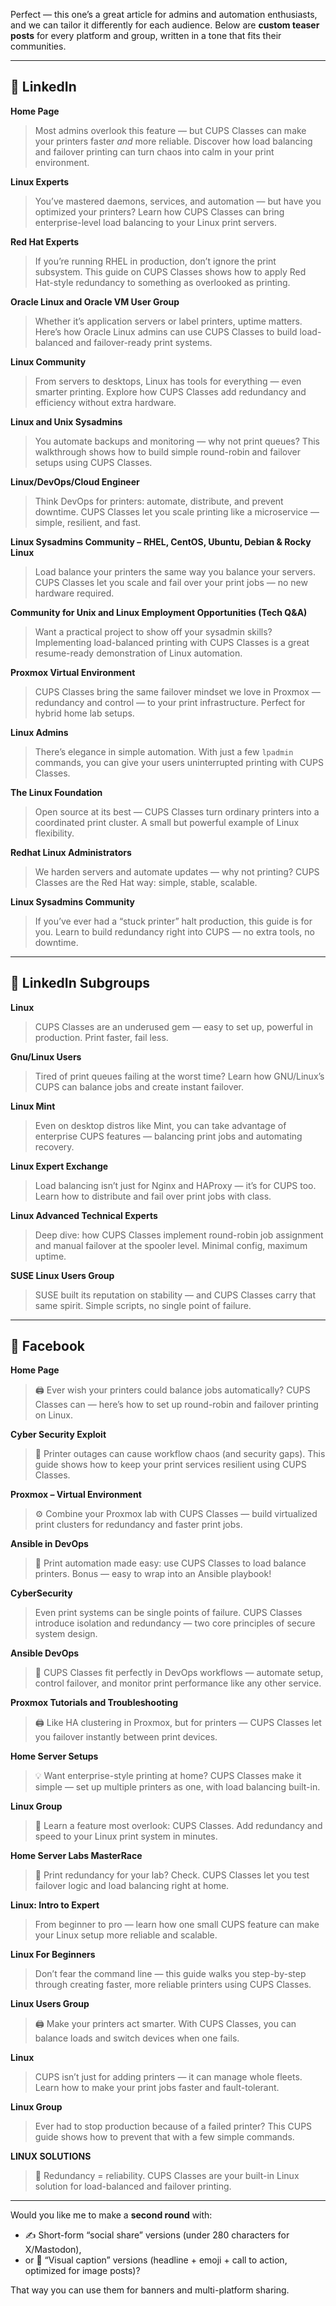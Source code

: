 Perfect — this one’s a great article for admins and automation enthusiasts, and we can tailor it differently for each audience.
Below are **custom teaser posts** for every platform and group, written in a tone that fits their communities.

---

## 🔹 **LinkedIn**

**Home Page**

> Most admins overlook this feature — but CUPS Classes can make your printers faster *and* more reliable. Discover how load balancing and failover printing can turn chaos into calm in your print environment.

**Linux Experts**

> You’ve mastered daemons, services, and automation — but have you optimized your printers? Learn how CUPS Classes can bring enterprise-level load balancing to your Linux print servers.

**Red Hat Experts**

> If you’re running RHEL in production, don’t ignore the print subsystem. This guide on CUPS Classes shows how to apply Red Hat-style redundancy to something as overlooked as printing.

**Oracle Linux and Oracle VM User Group**

> Whether it’s application servers or label printers, uptime matters. Here’s how Oracle Linux admins can use CUPS Classes to build load-balanced and failover-ready print systems.

**Linux Community**

> From servers to desktops, Linux has tools for everything — even smarter printing. Explore how CUPS Classes add redundancy and efficiency without extra hardware.

**Linux and Unix Sysadmins**

> You automate backups and monitoring — why not print queues? This walkthrough shows how to build simple round-robin and failover setups using CUPS Classes.

**Linux/DevOps/Cloud Engineer**

> Think DevOps for printers: automate, distribute, and prevent downtime. CUPS Classes let you scale printing like a microservice — simple, resilient, and fast.

**Linux Sysadmins Community – RHEL, CentOS, Ubuntu, Debian & Rocky Linux**

> Load balance your printers the same way you balance your servers. CUPS Classes let you scale and fail over your print jobs — no new hardware required.

**Community for Unix and Linux Employment Opportunities (Tech Q&A)**

> Want a practical project to show off your sysadmin skills? Implementing load-balanced printing with CUPS Classes is a great resume-ready demonstration of Linux automation.

**Proxmox Virtual Environment**

> CUPS Classes bring the same failover mindset we love in Proxmox — redundancy and control — to your print infrastructure. Perfect for hybrid home lab setups.

**Linux Admins**

> There’s elegance in simple automation. With just a few `lpadmin` commands, you can give your users uninterrupted printing with CUPS Classes.

**The Linux Foundation**

> Open source at its best — CUPS Classes turn ordinary printers into a coordinated print cluster. A small but powerful example of Linux flexibility.

**Redhat Linux Administrators**

> We harden servers and automate updates — why not printing? CUPS Classes are the Red Hat way: simple, stable, scalable.

**Linux Sysadmins Community**

> If you’ve ever had a “stuck printer” halt production, this guide is for you. Learn to build redundancy right into CUPS — no extra tools, no downtime.

---

## 🔹 **LinkedIn Subgroups**

**Linux**

> CUPS Classes are an underused gem — easy to set up, powerful in production. Print faster, fail less.

**Gnu/Linux Users**

> Tired of print queues failing at the worst time? Learn how GNU/Linux’s CUPS can balance jobs and create instant failover.

**Linux Mint**

> Even on desktop distros like Mint, you can take advantage of enterprise CUPS features — balancing print jobs and automating recovery.

**Linux Expert Exchange**

> Load balancing isn’t just for Nginx and HAProxy — it’s for CUPS too. Learn how to distribute and fail over print jobs with class.

**Linux Advanced Technical Experts**

> Deep dive: how CUPS Classes implement round-robin job assignment and manual failover at the spooler level. Minimal config, maximum uptime.

**SUSE Linux Users Group**

> SUSE built its reputation on stability — and CUPS Classes carry that same spirit. Simple scripts, no single point of failure.

---

## 🔹 **Facebook**

**Home Page**

> 🖨️ Ever wish your printers could balance jobs automatically? CUPS Classes can — here’s how to set up round-robin and failover printing on Linux.

**Cyber Security Exploit**

> 🧱 Printer outages can cause workflow chaos (and security gaps). This guide shows how to keep your print services resilient using CUPS Classes.

**Proxmox – Virtual Environment**

> ⚙️ Combine your Proxmox lab with CUPS Classes — build virtualized print clusters for redundancy and faster print jobs.

**Ansible in DevOps**

> 🔁 Print automation made easy: use CUPS Classes to load balance printers. Bonus — easy to wrap into an Ansible playbook!

**CyberSecurity**

> Even print systems can be single points of failure. CUPS Classes introduce isolation and redundancy — two core principles of secure system design.

**Ansible DevOps**

> 🧩 CUPS Classes fit perfectly in DevOps workflows — automate setup, control failover, and monitor print performance like any other service.

**Proxmox Tutorials and Troubleshooting**

> 🖨️ Like HA clustering in Proxmox, but for printers — CUPS Classes let you failover instantly between print devices.

**Home Server Setups**

> 💡 Want enterprise-style printing at home? CUPS Classes make it simple — set up multiple printers as one, with load balancing built-in.

**Linux Group**

> 🧠 Learn a feature most overlook: CUPS Classes. Add redundancy and speed to your Linux print system in minutes.

**Home Server Labs MasterRace**

> 🧰 Print redundancy for your lab? Check. CUPS Classes let you test failover logic and load balancing right at home.

**Linux: Intro to Expert**

> From beginner to pro — learn how one small CUPS feature can make your Linux setup more reliable and scalable.

**Linux For Beginners**

> Don’t fear the command line — this guide walks you step-by-step through creating faster, more reliable printers using CUPS Classes.

**Linux Users Group**

> 🖨️ Make your printers act smarter. With CUPS Classes, you can balance loads and switch devices when one fails.

**Linux**

> CUPS isn’t just for adding printers — it can manage whole fleets. Learn how to make your print jobs faster and fault-tolerant.

**Linux Group**

> Ever had to stop production because of a failed printer? This CUPS guide shows how to prevent that with a few simple commands.

**LINUX SOLUTIONS**

> 🧱 Redundancy = reliability. CUPS Classes are your built-in Linux solution for load-balanced and failover printing.

---

Would you like me to make a **second round** with:

* ✍️ Short-form “social share” versions (under 280 characters for X/Mastodon),
* or 📸 “Visual caption” versions (headline + emoji + call to action, optimized for image posts)?

That way you can use them for banners and multi-platform sharing.

